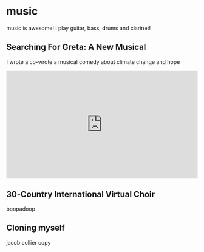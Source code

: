 music
======
music is awesome! i play guitar, bass, drums and clarinet!


Searching For Greta: A New Musical
------
I wrote a co-wrote a musical comedy about climate change and hope

<div style="position:relative;padding-bottom:56.25%;"> <!-- 16:9 Ratio Babyyyy -->

<iframe style="width:100%;height:100%;position:absolute;left:0px;top:0px;" src="https://youtu.be/YBpvT_3az4g" title="YouTube video player" frameborder="0" allow="accelerometer; autoplay; clipboard-write; encrypted-media; gyroscope; picture-in-picture" allowfullscreen=""></iframe>

</div>

30-Country International Virtual Choir 
------
boopadoop

Cloning myself
-----
jacob collier copy
